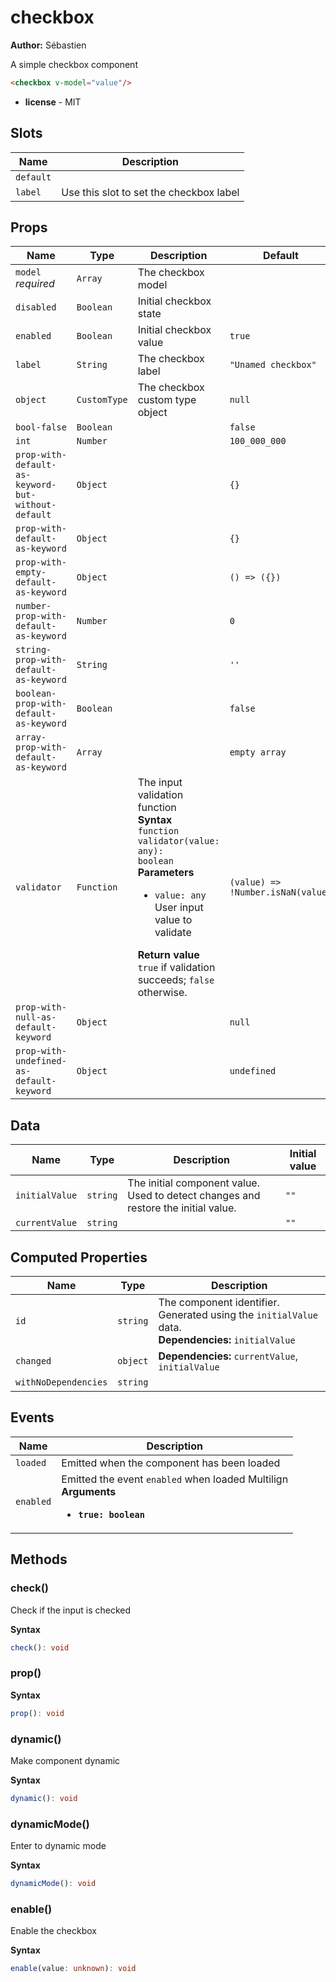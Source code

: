 # checkbox

**Author:** Sébastien

A simple checkbox component

```html
<checkbox v-model="value"/>
```

- **license** - MIT

## Slots

| Name      | Description                             |
| --------- | --------------------------------------- |
| `default` |                                         |
| `label`   | Use this slot to set the checkbox label |

## Props

| Name                                               | Type         | Description                                                                                                                                                                                                                                                                                     | Default                           |
| -------------------------------------------------- | ------------ | ----------------------------------------------------------------------------------------------------------------------------------------------------------------------------------------------------------------------------------------------------------------------------------------------- | --------------------------------- |
| `model` *required*                                 | `Array`      | The checkbox model                                                                                                                                                                                                                                                                              |                                   |
| `disabled`                                         | `Boolean`    | Initial checkbox state                                                                                                                                                                                                                                                                          |                                   |
| `enabled`                                          | `Boolean`    | Initial checkbox value                                                                                                                                                                                                                                                                          | `true`                            |
| `label`                                            | `String`     | The checkbox label                                                                                                                                                                                                                                                                              | `"Unamed checkbox"`               |
| `object`                                           | `CustomType` | The checkbox custom type object                                                                                                                                                                                                                                                                 | `null`                            |
| `bool-false`                                       | `Boolean`    |                                                                                                                                                                                                                                                                                                 | `false`                           |
| `int`                                              | `Number`     |                                                                                                                                                                                                                                                                                                 | `100_000_000`                     |
| `prop-with-default-as-keyword-but-without-default` | `Object`     |                                                                                                                                                                                                                                                                                                 | `{}`                              |
| `prop-with-default-as-keyword`                     | `Object`     |                                                                                                                                                                                                                                                                                                 | `{}`                              |
| `prop-with-empty-default-as-keyword`               | `Object`     |                                                                                                                                                                                                                                                                                                 | `() => ({})`                      |
| `number-prop-with-default-as-keyword`              | `Number`     |                                                                                                                                                                                                                                                                                                 | `0`                               |
| `string-prop-with-default-as-keyword`              | `String`     |                                                                                                                                                                                                                                                                                                 | `''`                              |
| `boolean-prop-with-default-as-keyword`             | `Boolean`    |                                                                                                                                                                                                                                                                                                 | `false`                           |
| `array-prop-with-default-as-keyword`               | `Array`      |                                                                                                                                                                                                                                                                                                 | `empty array`                     |
| `validator`                                        | `Function`   | The input validation function<br/>**Syntax**<br/><code class="language-typescript">function validator(value: any): boolean</code><br/>**Parameters**<br/><ul><li>`value: any` User input value to validate</li></ul>**Return value**<br/>`true` if validation succeeds; `false` otherwise.<br/> | `(value) => !Number.isNaN(value)` |
| `prop-with-null-as-default-keyword`                | `Object`     |                                                                                                                                                                                                                                                                                                 | `null`                            |
| `prop-with-undefined-as-default-keyword`           | `Object`     |                                                                                                                                                                                                                                                                                                 | `undefined`                       |

## Data

| Name           | Type     | Description                                                                        | Initial value |
| -------------- | -------- | ---------------------------------------------------------------------------------- | ------------- |
| `initialValue` | `string` | The initial component value. Used to detect changes and restore the initial value. | `""`          |
| `currentValue` | `string` |                                                                                    | `""`          |

## Computed Properties

| Name                 | Type     | Description                                                                                             |
| -------------------- | -------- | ------------------------------------------------------------------------------------------------------- |
| `id`                 | `string` | The component identifier. Generated using the `initialValue` data.<br/>**Dependencies:** `initialValue` |
| `changed`            | `object` | **Dependencies:** `currentValue`, `initialValue`                                                        |
| `withNoDependencies` | `string` | &nbsp;                                                                                                  |

## Events

| Name      | Description                                                                                                   |
| --------- | ------------------------------------------------------------------------------------------------------------- |
| `loaded`  | Emitted when the component has been loaded                                                                    |
| `enabled` | Emitted the event `enabled` when loaded Multilign<br/>**Arguments**<br/><ul><li>**`true: boolean`**</li></ul> |

## Methods

### check()

Check if the input is checked

**Syntax**

```typescript
check(): void
```

### prop()

**Syntax**

```typescript
prop(): void
```

### dynamic()

Make component dynamic

**Syntax**

```typescript
dynamic(): void
```

### dynamicMode()

Enter to dynamic mode

**Syntax**

```typescript
dynamicMode(): void
```

### enable()

Enable the checkbox

**Syntax**

```typescript
enable(value: unknown): void
```
